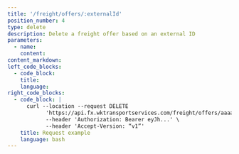 ```yaml
---
title: '/freight/offers/:externalId'
position_number: 4
type: delete
description: Delete a freight offer based on an external ID
parameters:
  - name:
    content:
content_markdown:
left_code_blocks:
  - code_block:
    title:
    language:
right_code_blocks:
  - code_block: |
      curl --location --request DELETE
            'https://api.fx.wktransportservices.com/freight/offers/aaaasfbf4mgaf' \
            --header 'Authorization: Bearer eyJh...' \
            --header 'Accept-Version: “v1”' 
    title: Request example
    language: bash
---
```

